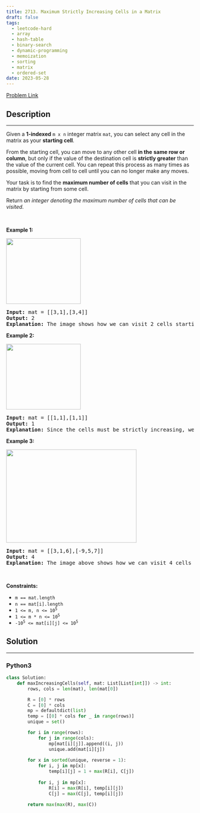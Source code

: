 ```yaml
---
title: 2713. Maximum Strictly Increasing Cells in a Matrix
draft: false
tags: 
  - leetcode-hard
  - array
  - hash-table
  - binary-search
  - dynamic-programming
  - memoization
  - sorting
  - matrix
  - ordered-set
date: 2023-05-28
---
```


[Problem Link](https://leetcode.com/problems/maximum-strictly-increasing-cells-in-a-matrix/)

## Description

---
<p>Given a <strong>1-indexed</strong>&nbsp;<code>m x n</code> integer matrix <code>mat</code>, you can select any cell in the matrix as your <strong>starting cell</strong>.</p>

<p>From the starting cell, you can move to any other cell <strong>in the</strong> <strong>same row or column</strong>, but only if the value of the destination cell is <strong>strictly greater</strong> than the value of the current cell. You can repeat this process as many times as possible, moving from cell to cell until you can no longer make any moves.</p>

<p>Your task is to find the <strong>maximum number of cells</strong> that you can visit in the matrix by starting from some cell.</p>

<p>Return <em>an integer denoting the maximum number of cells that can be visited.</em></p>

<p>&nbsp;</p>
<p><strong class="example">Example 1:</strong></p>

<p><strong class="example"><img alt="" src="https://assets.leetcode.com/uploads/2023/04/23/diag1drawio.png" style="width: 200px; height: 176px;" /></strong></p>

<pre>
<strong>Input:</strong> mat = [[3,1],[3,4]]
<strong>Output:</strong> 2
<strong>Explanation:</strong> The image shows how we can visit 2 cells starting from row 1, column 2. It can be shown that we cannot visit more than 2 cells no matter where we start from, so the answer is 2. 
</pre>

<p><strong class="example">Example 2:</strong></p>

<p><strong class="example"><img alt="" src="https://assets.leetcode.com/uploads/2023/04/23/diag3drawio.png" style="width: 200px; height: 176px;" /></strong></p>

<pre>
<strong>Input:</strong> mat = [[1,1],[1,1]]
<strong>Output:</strong> 1
<strong>Explanation:</strong> Since the cells must be strictly increasing, we can only visit one cell in this example. 
</pre>

<p><strong class="example">Example 3:</strong></p>

<p><strong class="example"><img alt="" src="https://assets.leetcode.com/uploads/2023/04/23/diag4drawio.png" style="width: 350px; height: 250px;" /></strong></p>

<pre>
<strong>Input:</strong> mat = [[3,1,6],[-9,5,7]]
<strong>Output:</strong> 4
<strong>Explanation:</strong> The image above shows how we can visit 4 cells starting from row 2, column 1. It can be shown that we cannot visit more than 4 cells no matter where we start from, so the answer is 4. 
</pre>

<p>&nbsp;</p>
<p><strong>Constraints:</strong></p>

<ul>
	<li><code>m == mat.length&nbsp;</code></li>
	<li><code>n == mat[i].length&nbsp;</code></li>
	<li><code>1 &lt;= m, n &lt;= 10<sup>5</sup></code></li>
	<li><code>1 &lt;= m * n &lt;= 10<sup>5</sup></code></li>
	<li><code>-10<sup>5</sup>&nbsp;&lt;= mat[i][j] &lt;= 10<sup>5</sup></code></li>
</ul>


## Solution

---
### Python3
``` py title='maximum-strictly-increasing-cells-in-a-matrix'
class Solution:
    def maxIncreasingCells(self, mat: List[List[int]]) -> int:
        rows, cols = len(mat), len(mat[0])

        R = [0] * rows
        C = [0] * cols
        mp = defaultdict(list)
        temp = [[0] * cols for _ in range(rows)]
        unique = set()

        for i in range(rows):
            for j in range(cols):
                mp[mat[i][j]].append((i, j))
                unique.add(mat[i][j])
        
        for x in sorted(unique, reverse = 1):
            for i, j in mp[x]:
                temp[i][j] = 1 + max(R[i], C[j])
            
            for i, j in mp[x]:
                R[i] = max(R[i], temp[i][j])
                C[j] = max(C[j], temp[i][j])
        
        return max(max(R), max(C))
```

